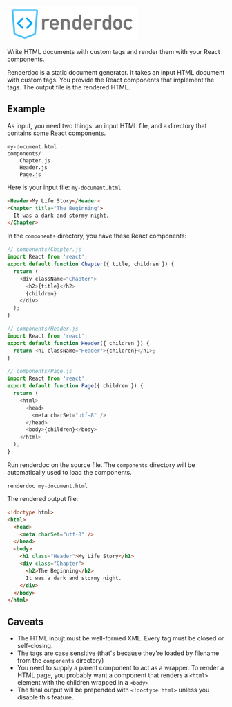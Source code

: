 ![](renderdoc.png)

Write HTML documents with custom tags and render them with your React components.

Renderdoc is a static document generator. It takes an input HTML document with custom tags. You provide the React components that implement the tags. The output file is the rendered HTML.

## Example

As input, you need two things: an input HTML file, and a directory that contains some React components.

```
my-document.html
components/
    Chapter.js
    Header.js
    Page.js
```

Here is your input file: `my-document.html`

```html
<Header>My Life Story</Header>
<Chapter title="The Beginning">
  It was a dark and stormy night.
</Chapter>
```

In the `components` directory, you have these React components:

```js
// components/Chapter.js
import React from 'react';
export default function Chapter({ title, children }) {
  return (
    <div className="Chapter">
      <h2>{title}</h2>
      {children}
    </div>
  );
}
```

```js
// components/Header.js
import React from 'react';
export default function Header({ children }) {
  return <h1 className="Header">{children}</h1>;
}

```

```js
// components/Page.js
import React from 'react';
export default function Page({ children }) {
  return (
    <html>
      <head>
        <meta charSet="utf-8" />
      </head>
      <body>{children}</body>
    </html>
  );
}
```

Run renderdoc on the source file. The `components` directory will be automatically used to load the components.

```shell
renderdoc my-document.html
```

The rendered output file:

```html
<!doctype html>
<html>
  <head>
    <meta charSet="utf-8" />
  </head>
  <body>
    <h1 class="Header">My Life Story</h1>
    <div class="Chapter">
      <h2>The Beginning</h2>
      It was a dark and stormy night.
    </div>
  </body>
</html>
```

## Caveats

- The HTML inpujt must be well-formed XML. Every tag must be closed or self-closing.
- The tags are case sensitive (that's because they're loaded by filename from the `components` directory)
- You need to supply a parent component to act as a wrapper. To render a HTML page, you probably want a component that renders a `<html>` element with the children wrapped in a `<body>`
- The final output will be prepended with `<!doctype html>` unless you disable this feature.
